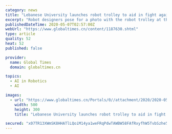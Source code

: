```yaml
---
category: news
title: "Lebanese University launches robot trolley to aid in fight against COVID-19"
excerpt: "Robot designers pose for a photo with the robot trolley at the Rafic Hariri University ... the day a platform with a university hospital in China aimed at diagnosing COVID-19 suspects through city scan by using Artificial Intelligence. Lebanon has been fighting against COVID-19 since February 21 and the country has been able to contain the ..."
publishedDateTime: 2020-05-07T02:57:00Z
webUrl: "https://www.globaltimes.cn/content/1187630.shtml"
type: article
quality: 52
heat: 52
published: false

provider:
  name: Global Times
  domain: globaltimes.cn

topics:
  - AI in Robotics
  - AI

images:
  - url: "https://www.globaltimes.cn/Portals/0//attachment/2020/2020-05-07/71781c41-b482-46af-9cc2-c6ee352a6f40.jpeg"
    width: 500
    height: 300
    title: "Lebanese University launches robot trolley to aid in fight against COVID-19"

secured: "x07TR13XWmSK8HHATlLQoiM14ya1weFRqPdwTAWBW58FAfRxyfhW5TvbSzhe5kQyL/ioE3gTDBZuSJxTiyvU9Ph7T3C1MyHrBptMEsaZur14S2wX4ks84lGDTYTbuqL4Z5EJ74tyuMf5QP+0Dxe5Rc4r5qlUEbIoJOIf/jazr6IWqL7YBM13rQfaBb9wn4ic4ymhrcBX6VbZ7BJZeMYt5quJXuyIChy6mvwk2gh2cCa9pqcMEpUbIh9tJtvsz8d2DmaMw/Sxbo3TKcvOyNxqCG6Wgjjjm/JRCd+Y+Gm4/Bf0qslSwjPtw2GxGcMO+Jc/;lQUDYUHlu/NJEGvkp6yYOQ=="
---
```


